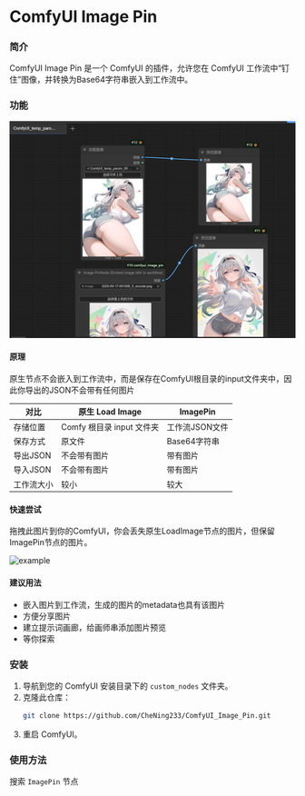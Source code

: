 # ComfyUI Image Pin

### 简介

ComfyUI Image Pin 是一个 ComfyUI 的插件，允许您在 ComfyUI 工作流中“钉住”图像，并转换为Base64字符串嵌入到工作流中。

### 功能

![example](./example/1.png)

#### 原理

原生节点不会嵌入到工作流中，而是保存在ComfyUI根目录的input文件夹中，因此你导出的JSON不会带有任何图片

| 对比 | 原生 Load Image | ImagePin |
| --- | --- | --- |
| 存储位置 | Comfy 根目录 input 文件夹 | 工作流JSON文件 |
| 保存方式 | 原文件 | Base64字符串 |
| 导出JSON | 不会带有图片 | 带有图片 |
| 导入JSON | 不会带有图片 | 带有图片 |
| 工作流大小 | 较小 | 较大 |

#### 快速尝试

拖拽此图片到你的ComfyUI，你会丢失原生LoadImage节点的图片，但保留ImagePin节点的图片。

![example](./example/2.png)

#### 建议用法

- 嵌入图片到工作流，生成的图片的metadata也具有该图片
- 方便分享图片
- 建立提示词画廊，给画师串添加图片预览
- 等你探索

### 安装

1. 导航到您的 ComfyUI 安装目录下的 `custom_nodes` 文件夹。
2. 克隆此仓库：
   ```bash
   git clone https://github.com/CheNing233/ComfyUI_Image_Pin.git
   ```
3. 重启 ComfyUI。

### 使用方法

搜索 `ImagePin` 节点